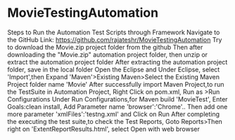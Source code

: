 # MovieTestingAutomation
Steps to Run the Automation Test Scripts through Framework
Navigate to the GitHub Link: https://github.com/rajateshr/MovieTestingAutomation
Try to download the Movie.zip project folder from the github
Then after downloading the "Movie.zip" automation project folder, then unzip or extract the automation project folder
After extracting the automation project folder, save in the local folder
Open the Eclipse and Under Eclipse, select 'Import',then Expand 'Maven'>Existing Maven>Select the Existing Maven Project folder name 'Movie'
After successfully import Maven Project,to run the TestSuite in Automation Project, Right Click on pom.xml, Run as >Run Configurations
Under Run Configurations,for Maven build 'MovieTest', Enter Goals:clean install, Add Parameter name 'browser':'Chrome'..
Then add one more parameter 'xmlFiles':'testng.xml' and Click on Run
After completing the executing the test suite,to check the Test Reports, Goto Reports>Then right on 'ExtentReportResults.html', select Open with web browser
